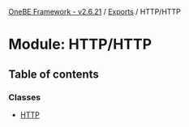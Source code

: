 [OneBE Framework - v2.6.21](../README.md) / [Exports](../modules.md) / HTTP/HTTP

# Module: HTTP/HTTP

## Table of contents

### Classes

- [HTTP](../classes/HTTP_HTTP.HTTP.md)
